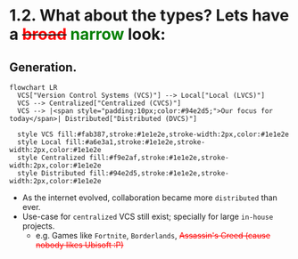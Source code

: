 # 1.2. What about the types? Lets have a ~~<span style="color:red;">broad</span>~~ <span style="color:green;">narrow</span> look:

<!-- pause -->
<!-- new_line -->

## Generation.

<!-- new_lines: 3 -->

```mermaid +render
flowchart LR
  VCS["Version Control Systems (VCS)"] --> Local["Local (LVCS)"]
  VCS --> Centralized["Centralized (CVCS)"]
  VCS --> |<span style="padding:10px;color:#94e2d5;">Our focus for today</span>| Distributed["Distributed (DVCS)"]

  style VCS fill:#fab387,stroke:#1e1e2e,stroke-width:2px,color:#1e1e2e
  style Local fill:#a6e3a1,stroke:#1e1e2e,stroke-width:2px,color:#1e1e2e
  style Centralized fill:#f9e2af,stroke:#1e1e2e,stroke-width:2px,color:#1e1e2e
  style Distributed fill:#94e2d5,stroke:#1e1e2e,stroke-width:2px,color:#1e1e2e
```

<!-- new_lines: 3 -->
<!-- incremental_lists: true -->

- As the internet evolved, collaboration became more `distributed` than ever.
- Use-case for `centralized` VCS still exist; specially for large `in-house`
  projects.
  - e.g. Games like `Fortnite`, `Borderlands`,
    <span style="color:red;">~~Assassin's Creed (cause nobody likes Ubisoft
    :P)~~</span>

<!-- incremental_lists: false -->
